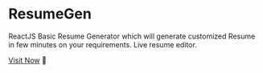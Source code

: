 # ResumeGen
ReactJS Basic Resume Generator which will generate customized Resume in few minutes on your requirements.
Live resume editor.

[Visit Now](https://main--curious-piroshki-16b4db.netlify.app/) 🚀


